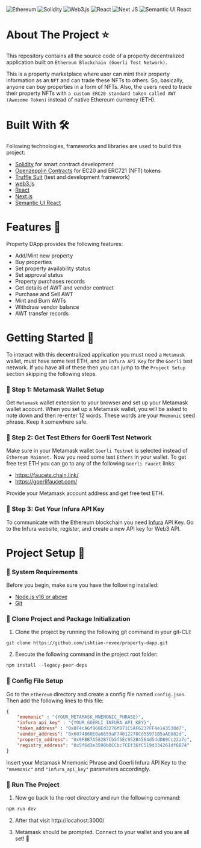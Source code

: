 ![Ethereum](https://img.shields.io/badge/Ethereum-3C3C3D?style=for-the-badge&logo=Ethereum&logoColor=white)
![Solidity](https://img.shields.io/badge/Solidity-%23363636.svg?style=for-the-badge&logo=solidity&logoColor=white)
![Web3.js](https://img.shields.io/badge/web3.js-F16822?style=for-the-badge&logo=web3.js&logoColor=white)
![React](https://img.shields.io/badge/react-%2320232a.svg?style=for-the-badge&logo=react&logoColor=%2361DAFB)
![Next JS](https://img.shields.io/badge/Next-black?style=for-the-badge&logo=next.js&logoColor=white)
![Semantic UI React](https://img.shields.io/badge/Semantic%20UI%20React-%2335BDB2.svg?style=for-the-badge&logo=SemanticUIReact&logoColor=white)

# About The Project ⭐

This repository contains all the source code of a property decentralized application built on `Ethereum Blockchain (Goerli Test Network).` 

This is a property marketplace where user can mint their property information as an `NFT` and can trade these NFTs to others. So, basically, anyone can buy properties in a form of NFTs. Also, the users need to trade their property NFTs with `a custom ERC20 standard token called AWT (Awesome Token)` instead of native Ethereum currency (ETH).

# Built With 🛠

Following technologies, frameworks and libraries are used to build this project:

- [Solidity](https://docs.soliditylang.org/en/v0.8.17/) for smart contract development
- [Openzepplin Contracts](https://docs.openzeppelin.com/contracts/4.x/) for EC20 and ERC721 (NFT) tokens
- [Truffle Suit](https://trufflesuite.com/truffle/) (test and development framework)
- [web3.js](https://web3js.readthedocs.io/en/v1.8.1/)
- [React](https://reactjs.org/docs/getting-started.html)
- [Next.js](https://nextjs.org/docs)
- [Semantic UI React](https://react.semantic-ui.com/)

# Features 🎯

Property DApp provides the following features:

- Add/Mint new property
- Buy properties
- Set property availability status
- Set approval status
- Property purchases records
- Get details of AWT and vendor contract
- Purchase and Sell AWT
- Mint and Burn AWTs
- Withdraw vendor balance
- AWT transfer records

# Getting Started 🚀

To interact with this decentralized application you must need a `Metamask` wallet, must have some test ETH, and an `Infura API Key` for the `Goerli` test network. If you have all of these then you can jump to the `Project Setup` section skipping the following steps.

### 🔸 Step 1: Metamask Wallet Setup

Get `Metamask` wallet extension to your browser and set up your Metamask wallet account. When you set up a Metamask wallet, you will be asked to note down and then re-enter 12 words. These words are your `Mnemonic` seed phrase. Keep it somewhere safe.

### 🔸 Step 2: Get Test Ethers for Goerli Test Network

Make sure in your Metamask wallet `Goerli Testnet` is selected instead of `Ethereum Mainnet.` Now you need some test `Ethers` in your wallet. To get free test ETH you can go to any of the following `Goerli Faucet` links:

- https://faucets.chain.link/
- https://goerlifaucet.com/

Provide your Metamask account address and get free test ETH.

### 🔸 Step 3: Get Your Infura API Key

To communicate with the Ethereum blockchain you need [Infura](https://www.infura.io/) API Key. Go to the Infura website, register, and create a new API key for Web3 API. 

# Project Setup 🏹

### 🔸 System Requirements

Before you begin, make sure you have the following installed:

- [Node.js v16 or above](https://nodejs.org/en/download/)
- [Git](https://git-scm.com/book/en/v2/Getting-Started-Installing-Git/)

### 🔸 Clone Project and Package Initialization

1. Clone the project by running the following git command in your git-CLI:

```
git clone https://github.com/ishtian-revee/property-dapp.git
```

2. Execute the following command in the project root folder:

```jsx
npm install --legacy-peer-deps
```

### 🔸 Config File Setup

Go to the `ethereum` directory and create a config file named `config.json`. Then add the following lines to this file: 

```json
{
    "mnemonic" : "{YOUR_METAMASK_MNEMONIC_PHRASE}",
    "infura_api_key" : "{YOUR_GOERLI_INFURA_API_KEY}",
    "token_address" : "0x8F4cA6f968Ed3276f871C5AF6237FF4e143538d7",
    "vendor_address": "0x6074B60E0a6659aF74012278Cd55971B5aAE082d",
    "property_address": "0x9FBB7A582B7Cb5f5Ec952B4564d54dDB9Cc22a7c",
    "registry_address": "0x5f6d3e3590b0CCbc7CEf36fC519d334261df6B74"
}
```

Insert your Metamask Mnemonic Phrase and Goerli Infura API Key to the `"mnemonic"` and `"infura_api_key"` parameters accordingly.

### 🔸 Run The Project

1. Now go back to the root directory and run the following command:

```jsx
npm run dev
```

2. After that visit http://locahost:3000/

3. Metamask should be prompted. Connect to your wallet and you are all set! 🎉


